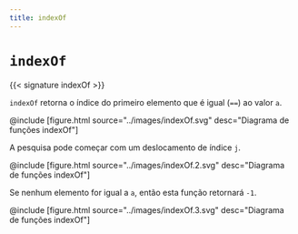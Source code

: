 ```yaml
---
title: indexOf
---
```


# `indexOf`

{{< signature indexOf >}}

`indexOf` retorna o índice do primeiro elemento que é igual (`==`) ao valor `a`.

@include [figure.html source="../images/indexOf.svg" desc="Diagrama de funções indexOf"]

A pesquisa pode começar com um deslocamento de índice `j`.

@include [figure.html source="../images/indexOf.2.svg" desc="Diagrama de funções indexOf"]

Se nenhum elemento for igual a `a`, então esta função retornará `-1`.

@include [figure.html source="../images/indexOf.3.svg" desc="Diagrama de funções indexOf"]

